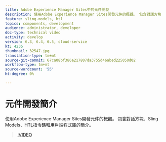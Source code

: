 ```yaml
---
title: Adobe Experience Manager Sites中的元件開發
description: 使用Adobe Experience Manager Sites開發元件的概觀。 包含對話方塊、Sling Models、HTL指令碼和用戶端程式庫的簡介。
feature: sling-models, htl
topics: components, development
audience: administrator, developer
doc-type: technical video
activity: develop
version: 6.3, 6.4, 6.5, cloud-service
kt: 4235
thumbnail: 32547.jpg
translation-type: tm+mt
source-git-commit: 67ca08bf386a217807da3755d46abed225050d02
workflow-type: tm+mt
source-wordcount: '55'
ht-degree: 0%

---
```



# 元件開發簡介

使用Adobe Experience Manager Sites開發元件的概觀。 包含對話方塊、Sling Models、HTL指令碼和用戶端程式庫的簡介。

>[!VIDEO](https://video.tv.adobe.com/v/32547/?quality=12&learn=on)